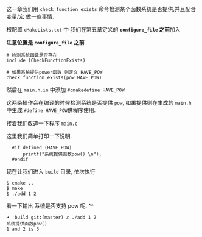 这一章我们用 `check_function_exists` 命令检测某个函数系统是否提供,并且配合变量/宏 做一些事情.

根配置 `cMakeLists.txt` 中 我们在第五章定义的 **`configure_file` 之前**加入 

**注意位置是 `configure_file` 之前**
```
# 检测系统函数是否存在
include (CheckFunctionExists)

# 如果系统提供power函数 则定义 HAVE_POW
check_function_exists(pow HAVE_POW)
```

然后在 `main.h.in` 中添加 `#cmakedefine HAVE_POW` 

这两条操作会在编译的时候检测系统是否提供 `pow`, 如果提供则在生成的 `main.h` 中生成 `#define HAVE_POW`供程序使用.

接着我们改造一下程序 `main.c`

这里我们简单打印一下说明.

```
  #if defined (HAVE_POW) 
      printf("系统提供函数pow() \n");
  #endif
```

现在让我们进入 `build` 目录, 依次执行
```
$ cmake ..
$ make
$ ./add 1 2
```
看一下输出 系统是否支持 pow 呢. ^^

```
➜  build git:(master) ✗ ./add 1 2
系统提供函数pow()
1 and 2 is 3
```